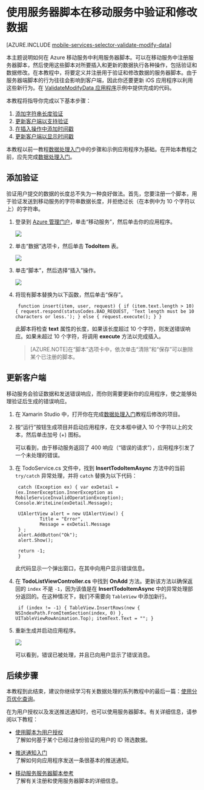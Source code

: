 <properties
	pageTitle="使用服务器脚本验证和修改数据 (Xamarin iOS) | 移动开发人员中心"
	description="了解如何验证和修改使用服务器脚本从 Xamarin iOS 应用程序发送的数据。"
	services="mobile-services"
	documentationCenter="xamarin"
	authors="ggailey777"
	manager="dwrede"
	editor=""/>

<tags
	ms.service="mobile-services"
	ms.date="04/24/2015"
	wacn.date="07/25/2015"/>

#  使用服务器脚本在移动服务中验证和修改数据

[AZURE.INCLUDE [mobile-services-selector-validate-modify-data](../includes/mobile-services-selector-validate-modify-data.md)]

本主题说明如何在 Azure 移动服务中利用服务器脚本。可以在移动服务中注册服务器脚本，然后使用这些脚本对所要插入和更新的数据执行各种操作，包括验证和数据修改。在本教程中，将要定义并注册用于验证和修改数据的服务器脚本。由于服务器端脚本的行为往往会影响到客户端，因此你还要更新 iOS 应用程序以利用这些新行为。在 [ValidateModifyData 应用程序][GitHub]示例中提供完成的代码。

本教程将指导你完成以下基本步骤：

1. [添加字符串长度验证]
2. [更新客户端以支持验证]
3. [在插入操作中添加时间戳]
4. [更新客户端以显示时间戳]

本教程以前一教程[数据处理入门]中的步骤和示例应用程序为基础。在开始本教程之前，应先完成[数据处理入门]。

##  <a name="string-length-validation"></a>添加验证

验证用户提交的数据的长度总不失为一种良好做法。首先，您要注册一个脚本，用于验证发送到移动服务的字符串数据长度，并拒绝过长（在本例中为 10 个字符以上）的字符串。

1. 登录到 [Azure 管理门户]，单击“移动服务”，然后单击你的应用程序。 

	![][0]

2. 单击“数据”选项卡，然后单击 **TodoItem** 表。

   	![][1]

3. 单击“脚本”，然后选择“插入”操作。

   	![][2]

4. 将现有脚本替换为以下函数，然后单击“保存”。

    	function insert(item, user, request) { if (item.text.length > 10) { request.respond(statusCodes.BAD_REQUEST, 'Text length must be 10 characters or less.'); } else { request.execute(); } }

    此脚本将检查 **text** 属性的长度，如果该长度超过 10 个字符，则发送错误响应。如果未超过 10 个字符，将调用 **execute** 方法以完成插入。

    > [AZURE.NOTE]在“脚本”选项卡中，依次单击“清除”和“保存”可以删除某个已注册的脚本。

##  <a name="update-client-validation"></a>更新客户端

移动服务会验证数据和发送错误响应，而你则需要更新你的应用程序，使之能够处理验证后生成的错误响应。

1. 在 Xamarin Studio 中，打开你在完成[数据处理入门]教程后修改的项目。

2. 按“运行”按钮生成项目并启动应用程序，在文本框中键入 10 个字符以上的文本，然后单击加号 (+) 图标。

	可以看到，由于移动服务返回了 400 响应（“错误的请求”），应用程序引发了一个未处理的错误。

3. 在 TodoService.cs 文件中，找到 **InsertTodoItemAsync** 方法中的当前 <code>try/catch</code> 异常处理，并将 <code>catch</code> 替换为以下代码：
    
    	catch (Exception ex) { var exDetail = (ex.InnerException.InnerException as MobileServiceInvalidOperationException); Console.WriteLine(exDetail.Message);
                                
        UIAlertView alert = new UIAlertView() { 
            	Title = "Error", 
            	Message = exDetail.Message
        } ;
        alert.AddButton("Ok");
        alert.Show();

        return -1;
		}

	此代码显示一个弹出窗口，在其中向用户显示错误信息。

4. 在 **TodoListViewController.cs** 中找到 **OnAdd** 方法。更新该方法以确保返回的 <code>index</code> 不是 <code>-1</code>，因为该值是在 **InsertTodoItemAsync** 中的异常处理部分返回的。在这种情况下，我们不需要向 <code>TableView</code> 中添加新行。

    	if (index != -1) { TableView.InsertRows(new { NSIndexPath.FromItemSection(index, 0) }, UITableViewRowAnimation.Top); itemText.Text = ""; }


5. 重新生成并启动应用程序。

	![][4]

	可以看到，错误已被处理，并且已向用户显示了错误消息。


##  <a name="next-steps"></a>后续步骤

本教程到此结束，建议你继续学习有关数据处理的系列教程中的最后一篇：[使用分页优化查询]。

在为用户授权以及发送推送通知时，也可以使用服务器脚本。有关详细信息，请参阅以下教程：

* [使用脚本为用户授权]<br/>了解如何基于某个已经过身份验证的用户的 ID 筛选数据。

* [推送通知入门]<br/>了解如何向应用程序发送一条很基本的推送通知。

* [移动服务服务器脚本参考 ]<br/>了解有关注册和使用服务器脚本的详细信息。

<!-- Anchors. -->
[添加字符串长度验证]: #string-length-validation
[更新客户端以支持验证]: #update-client-validation
[在插入操作中添加时间戳]: #add-timestamp
[更新客户端以显示时间戳]: #update-client-timestamp
[Next Steps]: #next-steps

<!-- Images. -->

[0]: ./media/partner-xamarin-mobile-services-ios-validate-modify-data-server-scripts/mobile-services-selection.png
[1]: ./media/partner-xamarin-mobile-services-ios-validate-modify-data-server-scripts/mobile-portal-data-tables.png
[2]: ./media/partner-xamarin-mobile-services-ios-validate-modify-data-server-scripts/mobile-insert-script-users.png

[4]: ./media/partner-xamarin-mobile-services-ios-validate-modify-data-server-scripts/mobile-quickstart-data-error-ios.png

<!-- URLs. -->
[移动服务服务器脚本参考 ]: http://go.microsoft.com/fwlink/?LinkId=262293
[Get started with Mobile Services]: /documentation/articles/partner-xamarin-mobile-services-ios-get-started
[使用脚本为用户授权]: /documentation/articles/mobile-services-javascript-backend-service-side-authorization
[使用分页优化查询]: /documentation/articles/mobile-services-windows-dotnet-how-to-use-client-library/#paging
[数据处理入门]: /documentation/articles/partner-xamarin-mobile-services-ios-get-started-data
[Get started with authentication]: /documentation/articles/partner-xamarin-mobile-services-ios-get-started-users
[推送通知入门]: /documentation/articles/partner-xamarin-mobile-services-ios-get-started-push

[Management Portal]: https://manage.windowsazure.cn/
[Azure 管理门户]: https://manage.windowsazure.cn/
[GitHub]: http://go.microsoft.com/fwlink/p/?LinkId=331330

<!---HONumber=HO63-->